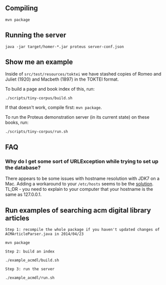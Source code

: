 ## Compiling

    mvn package

## Running the server

    java -jar target/homer-*.jar proteus server-conf.json

## Show me an example

Inside of ``src/test/resources/toktei`` we have stashed copies of Romeo and Juliet (1920) and Macbeth (1897) in the TOKTEI format.

To build a page and book index of this, run:

    ./scripts/tiny-corpus/build.sh

If that doesn't work, compile first: ``mvn package``.

To run the Proteus demonstration server (in its current state) on these books, run:

    ./scripts/tiny-corpus/run.sh

## FAQ

### Why do I get some sort of URLException while trying to set up the database?

There appears to be some issues with hostname resolution with JDK7 on a Mac. Adding a workaround to your ``/etc/hosts`` seems to be the [solution](https://groups.google.com/forum/#!topic/h2-database/DuIlTLN5KOo). TL;DR - you need to explain to your computer that your hostname is the same as 127.0.0.1.


## Run examples of searching acm digital library articles

	Step 1: recompile the whole package if you haven't updated changes of ACMArticleParser.java in 2014/04/23
	
	mvn package
	
	Step 2: build an index 
	
	./example_acmdl/build.sh
	
	Step 3: run the server
	
	./example_acmdl/run.sh
	


